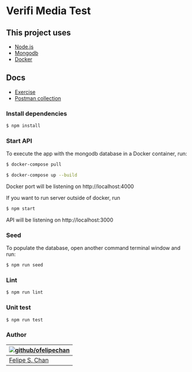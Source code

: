 # Verifi Media Test

## This project uses

* [Node.js](https://nodejs.org/)
* [Mongodb](https://www.mongodb.com/)
* [Docker](https://www.docker.com/)

## Docs

* [Exercise](docs/exercise.md)
* [Postman collection](docs/collection.postman_collection)

### Install dependencies

```bash
$ npm install
```

### Start API

To execute the app with the mongodb database in a Docker container, run:
```bash
$ docker-compose pull
```
```bash
$ docker-compose up --build
```

Docker port will be listening on http://localhost:4000

If you want to run server outside of docker, run
```bash
$ npm start
```

API will be listening on http://localhost:3000

### Seed
To populate the database, open another command terminal window and run:
```bash
$ npm run seed
```

### Lint

```bash
$ npm run lint
```

### Unit test

```bash
$ npm run test
```

### Author

| [![github/ofelipechan](https://avatars0.githubusercontent.com/u/26874734?v=3&s=115)](https://github.com/ofelipechan "Checkout github") |
|---|
| [Felipe S. Chan](https://github.com/ofelipechan) |
